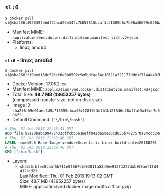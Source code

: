 ## `sl:6`

```console
$ docker pull sl@sha256:392039febdf21acd25e344c7b853815bcaf3c31609d6c7b96a86699c020babdd
```

-	Manifest MIME: `application/vnd.docker.distribution.manifest.list.v2+json`
-	Platforms:
	-	linux; amd64

### `sl:6` - linux; amd64

```console
$ docker pull sl@sha256:219bed13dc528ef0a9b8502c9e6bdfae34c10621af21177dde3f7144a40fb8fb
```

-	Docker Version: 17.06.2-ce
-	Manifest MIME: `application/vnd.docker.distribution.manifest.v2+json`
-	Total Size: **48.7 MB (48652257 bytes)**  
	(compressed transfer size, not on-disk size)
-	Image ID: `sha256:69e01aec3d9a715559dbca65e12810f3d7b1b52f646d28af7a49a46cf7d586f2`
-	Default Command: `["\/bin\/bash"]`

```dockerfile
# Thu, 01 Feb 2018 22:08:45 GMT
ADD file:95120bebc99472433cffcbb5616eff842da59e16cd655b7d27570a84ccc24d2f in / 
# Thu, 01 Feb 2018 22:08:46 GMT
LABEL name=SL6 Base Image vendor=Scientific Linux build-date=20180201
# Thu, 01 Feb 2018 22:08:46 GMT
CMD ["/bin/bash"]
```

-	Layers:
	-	`sha256:bfec0caaf5b711e8f667c6e03811a52a9ee912f1227dab808aef1fd4412bdd21`  
		Last Modified: Thu, 01 Feb 2018 19:13:02 GMT  
		Size: 48.7 MB (48652257 bytes)  
		MIME: application/vnd.docker.image.rootfs.diff.tar.gzip
